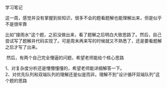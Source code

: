 学习笔记

这一周，感觉并没有掌握到些知识，很多不会的题看题解也能理解出来，但是似乎不是很牢靠

比如"接雨水"这个题，之前没做出来，看了题解之后明白大致思路了。然后，自己尝试写了题解并代码实现了。可是周末再来写的时候就又不熟悉了，还是要看题解之后才写了出来。  

​	然后，有两个自己完全懵逼的问题，希望老师能给个核心思路  

1、对复杂度分析还是懵懵懂懂的，希望老师能详细解答一下。  
2、对优先队列和双端队列的理解还是似是而非。理解不到"设计循环双端队列"这个题的思路  